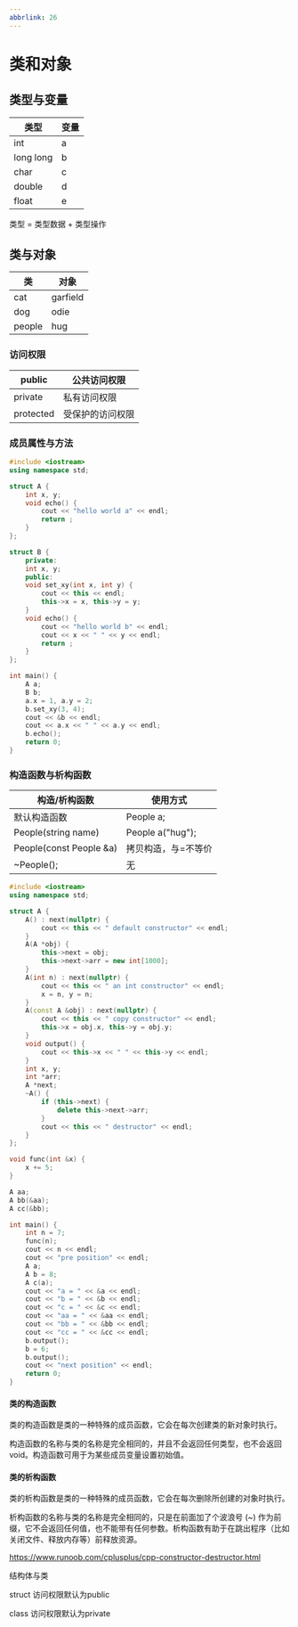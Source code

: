 ```yaml
---
abbrlink: 26
---
```

# 类和对象



## 类型与变量

| 类型      | 变量 |
| --------- | ---- |
| int       | a    |
| long long | b    |
| char      | c    |
| double    | d    |
| float     | e    |

类型 = 类型数据 + 类型操作



## 类与对象

| 类     | 对象     |
| ------ | -------- |
| cat    | garfield |
| dog    | odie     |
| people | hug      |



### 访问权限

| public    | 公共访问权限     |
| --------- | ---------------- |
| private   | 私有访问权限     |
| protected | 受保护的访问权限 |



### 成员属性与方法

```c++
#include <iostream>
using namespace std;

struct A {
    int x, y;
    void echo() {
        cout << "hello world a" << endl;
        return ;
    }
};

struct B {
    private:
    int x, y;
    public:
    void set_xy(int x, int y) {
        cout << this << endl;
        this->x = x, this->y = y;
    }
    void echo() {
        cout << "hello world b" << endl;
        cout << x << " " << y << endl;
        return ;
    }
};

int main() {
    A a;
    B b;
    a.x = 1, a.y = 2;
    b.set_xy(3, 4);
    cout << &b << endl;
    cout << a.x << " " << a.y << endl;
    b.echo();
    return 0;
}
```



### 构造函数与析构函数

| 构造/析构函数           | 使用方式            |
| ----------------------- | ------------------- |
| 默认构造函数            | People a;           |
| People(string name)     | People a("hug");    |
| People(const People &a) | 拷贝构造，与=不等价 |
| ~People();              | 无                  |



```c++
#include <iostream>
using namespace std;

struct A {
    A() : next(nullptr) {
        cout << this << " default constructor" << endl;
    }
    A(A *obj) {
        this->next = obj;
        this->next->arr = new int[1000];
    }
    A(int n) : next(nullptr) {
        cout << this << " an int constructor" << endl;
        x = n, y = n;
    }
    A(const A &obj) : next(nullptr) {
        cout << this << " copy constructor" << endl;
        this->x = obj.x, this->y = obj.y;
    }
    void output() {
        cout << this->x << " " << this->y << endl;
    }
    int x, y;
    int *arr;
    A *next;
    ~A() {
        if (this->next) {
            delete this->next->arr;
        }
        cout << this << " destructor" << endl;
    }
};

void func(int &x) {
    x += 5;
}

A aa;
A bb(&aa);
A cc(&bb);

int main() {
    int n = 7;
    func(n);
    cout << n << endl;
    cout << "pre position" << endl;
    A a;
    A b = 8;
    A c(a);
    cout << "a = " << &a << endl;
    cout << "b = " << &b << endl;
    cout << "c = " << &c << endl;
    cout << "aa = " << &aa << endl;
    cout << "bb = " << &bb << endl;
    cout << "cc = " << &cc << endl;
    b.output();
    b = 6;
    b.output();
    cout << "next position" << endl;
    return 0;
}
```



#### 类的构造函数

类的构造函数是类的一种特殊的成员函数，它会在每次创建类的新对象时执行。

构造函数的名称与类的名称是完全相同的，并且不会返回任何类型，也不会返回 void。构造函数可用于为某些成员变量设置初始值。

#### 类的析构函数

类的析构函数是类的一种特殊的成员函数，它会在每次删除所创建的对象时执行。

析构函数的名称与类的名称是完全相同的，只是在前面加了个波浪号 (~) 作为前缀，它不会返回任何值，也不能带有任何参数。析构函数有助于在跳出程序（比如关闭文件、释放内存等）前释放资源。

https://www.runoob.com/cplusplus/cpp-constructor-destructor.html



结构体与类

struct 访问权限默认为public

class 访问权限默认为private